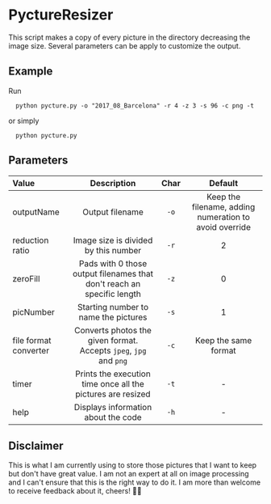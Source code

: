 # PyctureResizer
This script makes a copy of every picture in the directory decreasing the image size. Several parameters can be apply to customize the output.

## Example
Run
```
  python pycture.py -o "2017_08_Barcelona" -r 4 -z 3 -s 96 -c png -t
```
or simply
```
  python pycture.py
```

## Parameters
| **Value** | **Description** | **Char** | **Default** |
| :--- | :---: | :---: | :---: |
| outputName | Output filename | `-o` | Keep the filename, adding numeration to avoid override |
| reduction ratio | Image size is divided by this number | `-r` | 2 |
| zeroFill | Pads with 0 those output filenames that don't reach an specific length | `-z` | 0 |
| picNumber | Starting number to name the pictures | `-s` | 1 |
| file format converter | Converts photos the given format. Accepts ```jpeg```, ```jpg``` and ```png```| `-c` | Keep the same format |
| timer | Prints the execution time once all the pictures are resized | `-t` | - |
| help | Displays information about the code | `-h` | - |


## Disclaimer
This is what I am currently using to store those pictures that I want to keep but don't have great value. I am not an expert at all on image processing and I can't ensure that this is the right way to do it. I am more than welcome to receive feedback about it, cheers! 🙆🏽

